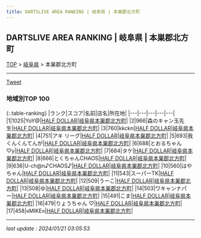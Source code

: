```yaml
---
title: DARTSLIVE AREA RANKING | 岐阜県 | 本巣郡北方町
---
```

## DARTSLIVE AREA RANKING | 岐阜県 | 本巣郡北方町

[TOP](/darts/rank/) > [岐阜県](/darts/rank/岐阜県/) > 本巣郡北方町

___

<a href="https://twitter.com/share?ref_src=twsrc%5Etfw" data-text="DARTSLIVE AREA RANKING | 岐阜県本巣郡北方町" class="twitter-share-button" data-via="DARTSLIVE" data-hashtags="DARTSLIVE" data-related="DARTSLIVE" data-show-count="false">Tweet</a>

### 地域別TOP 100

{:.table-ranking}
|ランク|スコア|名前|店名|所在地|
|---|---|---|---|---|
|1|1025|YoY@|<a href="https://search.dartslive.com/jp/shop/d69a03368e0ae639774c926eb736cb5a">HALF DOLLAR</a>|<a href="/darts/rank/岐阜県/本巣郡北方町">岐阜県本巣郡北方町</a>|
|2|966|森のキャン玉先生|<a href="https://search.dartslive.com/jp/shop/d69a03368e0ae639774c926eb736cb5a">HALF DOLLAR</a>|<a href="/darts/rank/岐阜県/本巣郡北方町">岐阜県本巣郡北方町</a>|
|3|760|kkckn|<a href="https://search.dartslive.com/jp/shop/d69a03368e0ae639774c926eb736cb5a">HALF DOLLAR</a>|<a href="/darts/rank/岐阜県/本巣郡北方町">岐阜県本巣郡北方町</a>|
|4|751|アキ リーグ|<a href="https://search.dartslive.com/jp/shop/d69a03368e0ae639774c926eb736cb5a">HALF DOLLAR</a>|<a href="/darts/rank/岐阜県/本巣郡北方町">岐阜県本巣郡北方町</a>|
|5|693|我くんくんてんが|<a href="https://search.dartslive.com/jp/shop/d69a03368e0ae639774c926eb736cb5a">HALF DOLLAR</a>|<a href="/darts/rank/岐阜県/本巣郡北方町">岐阜県本巣郡北方町</a>|
|6|688|とおるちゃん♡y|<a href="https://search.dartslive.com/jp/shop/d69a03368e0ae639774c926eb736cb5a">HALF DOLLAR</a>|<a href="/darts/rank/岐阜県/本巣郡北方町">岐阜県本巣郡北方町</a>|
|7|684|タケ|<a href="https://search.dartslive.com/jp/shop/d69a03368e0ae639774c926eb736cb5a">HALF DOLLAR</a>|<a href="/darts/rank/岐阜県/本巣郡北方町">岐阜県本巣郡北方町</a>|
|8|666|とくちゃんCHAOS|<a href="https://search.dartslive.com/jp/shop/d69a03368e0ae639774c926eb736cb5a">HALF DOLLAR</a>|<a href="/darts/rank/岐阜県/本巣郡北方町">岐阜県本巣郡北方町</a>|
|9|636|U-ch@n♪CHAOS♪|<a href="https://search.dartslive.com/jp/shop/d69a03368e0ae639774c926eb736cb5a">HALF DOLLAR</a>|<a href="/darts/rank/岐阜県/本巣郡北方町">岐阜県本巣郡北方町</a>|
|10|560|はやちゃん|<a href="https://search.dartslive.com/jp/shop/d69a03368e0ae639774c926eb736cb5a">HALF DOLLAR</a>|<a href="/darts/rank/岐阜県/本巣郡北方町">岐阜県本巣郡北方町</a>|
|11|543|スーパーTK|<a href="https://search.dartslive.com/jp/shop/d69a03368e0ae639774c926eb736cb5a">HALF DOLLAR</a>|<a href="/darts/rank/岐阜県/本巣郡北方町">岐阜県本巣郡北方町</a>|
|12|509|うーこ|<a href="https://search.dartslive.com/jp/shop/d69a03368e0ae639774c926eb736cb5a">HALF DOLLAR</a>|<a href="/darts/rank/岐阜県/本巣郡北方町">岐阜県本巣郡北方町</a>|
|13|508|ゆ|<a href="https://search.dartslive.com/jp/shop/d69a03368e0ae639774c926eb736cb5a">HALF DOLLAR</a>|<a href="/darts/rank/岐阜県/本巣郡北方町">岐阜県本巣郡北方町</a>|
|14|503|ワキャンナパー|<a href="https://search.dartslive.com/jp/shop/d69a03368e0ae639774c926eb736cb5a">HALF DOLLAR</a>|<a href="/darts/rank/岐阜県/本巣郡北方町">岐阜県本巣郡北方町</a>|
|15|491|こま|<a href="https://search.dartslive.com/jp/shop/d69a03368e0ae639774c926eb736cb5a">HALF DOLLAR</a>|<a href="/darts/rank/岐阜県/本巣郡北方町">岐阜県本巣郡北方町</a>|
|16|479|りょうちゃん ♡|<a href="https://search.dartslive.com/jp/shop/d69a03368e0ae639774c926eb736cb5a">HALF DOLLAR</a>|<a href="/darts/rank/岐阜県/本巣郡北方町">岐阜県本巣郡北方町</a>|
|17|458|ฅMIKEฅ|<a href="https://search.dartslive.com/jp/shop/d69a03368e0ae639774c926eb736cb5a">HALF DOLLAR</a>|<a href="/darts/rank/岐阜県/本巣郡北方町">岐阜県本巣郡北方町</a>|



___

_last update : 2024/01/21 03:05:53_


<script src="https://cdnjs.cloudflare.com/ajax/libs/jquery/3.6.1/jquery.min.js" integrity="sha512-aVKKRRi/Q/YV+4mjoKBsE4x3H+BkegoM/em46NNlCqNTmUYADjBbeNefNxYV7giUp0VxICtqdrbqU7iVaeZNXA==" crossorigin="anonymous" referrerpolicy="no-referrer"></script>
<script src="https://cdnjs.cloudflare.com/ajax/libs/jquery.tablesorter/2.31.3/js/jquery.tablesorter.min.js" integrity="sha512-qzgd5cYSZcosqpzpn7zF2ZId8f/8CHmFKZ8j7mU4OUXTNRd5g+ZHBPsgKEwoqxCtdQvExE5LprwwPAgoicguNg==" crossorigin="anonymous" referrerpolicy="no-referrer"></script>
<link rel="stylesheet" href="https://cdnjs.cloudflare.com/ajax/libs/jquery.tablesorter/2.31.3/css/theme.default.min.css" integrity="sha512-wghhOJkjQX0Lh3NSWvNKeZ0ZpNn+SPVXX1Qyc9OCaogADktxrBiBdKGDoqVUOyhStvMBmJQ8ZdMHiR3wuEq8+w==" crossorigin="anonymous" referrerpolicy="no-referrer" />
<script>
$(function() {
    $(".table-ranking").tablesorter({sortList:[[0, 0]]});
});
</script>

<script async src="https://platform.twitter.com/widgets.js" charset="utf-8"></script>